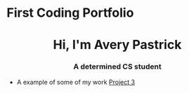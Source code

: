 # First Coding Portfolio
<h1 align="center"> Hi, I'm Avery Pastrick</h1>
<h3 align="center"> A determined CS student</h1> 

- A example of some of my work [Project 3](https://github.com/AveryPastrick/CSWork/tree/0772475d379d2339128aa79c5cca03fc3e9c104c/Project%203)
  

